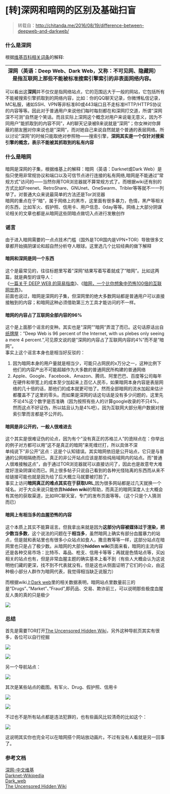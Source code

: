 # \[转\]深网和暗网的区别及基础扫盲

> 转载自：http://chitanda.me/2016/08/19/difference-between-deepweb-and-darkweb/

### 什么是深网

根据[维基百科相关词条](https://zh.wikipedia.org/wiki/%E6%B7%B1%E7%BD%91)的解释:  


| 深网（英语：Deep Web、Dark Web，又称：不可见网、隐藏网）<br>是指互联网上那些不能被标准搜索引擎索引的非表面网络内容。 |
| --- |


可以看出这**深网**并不仅仅是指网络站点，它的范围远大于一般的网站，它包括所有不能被搜索引擎抓取到的网络内容，比如：你的QQ聊天记录，你微博私信记录，MC私服，诸如SSH、VPN等非标准80或443端口且不走标准HTTP/HTTPS协议的内容等等。因此对于普通用户来说他们每时每刻都在和深网打交道，所谓”深网深不可测”自然是个笑话。而且实际上深网这个概念对用户来说毫无意义，因为不同用户”能抓取到的内容不同”，A的聊天记录被B来说就是”深网”；你女神对你屏蔽的朋友圈对你来说也是”深网”，而对她自己来说自然就是个普通的表层网络。所以讨论”深网”的时候只能取绝对参照物——搜索引擎，**深网其实是一个仅针对搜索引擎的概念，表示不能被其抓取到的私有内容**

### 什么是暗网

暗网是深网的子集，根据维基上的解释：暗网（英语：Darknet或Dark Web）是指只使用非常规协议和端口以及可信节点进行连接的私有网络,暗网是不能通过”常规方式”访问的——当然你用TOR浏览器就不算常规方式了。而根据wiki还有别的方式比如Freenet、RetroShare、GNUnet、OneSwarm、Tribler等等就不一一列举了。对普通大众来说最简单的方法还是Tor浏览器  
暗网的重点在于”暗”，属于网络上的黑市，这里面有很多暴力，色情，黑产等相关的东西，比如军火、假护照、信用卡、用户信息、0day等等。网络上大部分阴谋论相关的文章也都是从暗网这些阴暗点做切入点进行发散创作

### 谣言

由于进入暗网需要的一点点技术门槛（国外是TOR国内是VPN+TOR）导致很多文章都开始搞阴谋论和超自然分析夺人眼球。这里选几个比较经典的做下解释

#### 暗网和深网是同一个东西

这个是最常见的，往往标题里写着”深网”结果写着写着就成了”暗网”。比如这两篇，就是典型的误导人：  
《[一篇关于 DEEP WEB 的简易指南](http://www.vice.cn/read/a-brief-guide-to-deep-web)》、《[暗网，一个比你想象中恐怖100倍的互联网世界](http://www.admin5.com/article/20151004/625784.shtml)》。  
前面也说过，暗网是深网的子集，但深网里的绝大多数网站都是普通用户可以直接接触到的内容；和暗网这种必须借助第三方工具才能访问的不一样。

#### 暗网的内容占了互联网全部内容的96%

这个是上面那个谣言的变种。其实也是”深网””暗网”弄混了而已。这句话原话出自[纸牌屋](http://www.slate.com/articles/technology/bitwise/2014/02/house_of_cards_season_2_what_s_up_with_all_the_deep_web_stuff.html)：”Deep Web is 96 percent of the Internet, with us plebes only seeing a mere 4 percent.”,可见原文说的是”深网的内容占了互联网内容的4%”而不是”暗网”。  
事实上这个谣言本身也是相当好反驳的：

1. 因为暗网本身的用户量就是相当少，可能只占网民的x万分之一，这种比例下他们的内容产出不可能超越作为大多数的普通网民所构建的普通网络
2. Apple、Google、Facebook、Amazon、腾讯、阿里巴巴、百度等公司每年在硬件和带宽上的成本至少加起来上百亿人民币，如果暗网本身内容是表层网络的几十倍的话，那他们的成本就更可怕了。然而全部暗网的流水加起来估计都覆盖不了这里的零头。而如果是深网的话这句话是没有多少问题的，这里先不论4%这个数字是否准确（因为按照有些人的计算google收录的不只4%，然而这点不好证伪，所以姑且认为是4%吧）。因为互联网大部分用户数据对搜索引擎而言都是不公开的。

#### 暗网是非公开的，一般人很难进去

这个其实是很难证伪的论点，因为有个”没有真正的苏格兰人”的诡辩点在：你举出的例子对方都可以用”这不是真正的暗网”来死缠烂打，所以具体不深  
单纯说下”非公开”这点：这是个认知错误。其实暗网依旧是公开站点，它只是与普通的公网相隔绝而已。真正的非公开站点应该是那些纯局域网内的站点。而”普通人很难接触这点”，由于通过TOR浏览器就可以直接访问了，因此也是故意夸大难度好渲染阴谋论而已。网上很多帖子只说自己看到的各种光怪陆离的东西而从来不给链接可能也就是因为给了后大概立马就要被打脸了。  
事实上访问**暗网真正的难点其实在于获取URL**,因为很多网站都是过几天就换一个域名。对于大众来说只能依靠**hidden wiki**的帮助，而真正的暗网深度人士大概会有其他的获取渠道，比如IRC聊天室，专门的发布页面等等。（这个只是个人猜测而已）

#### 暗网上有相当多的血腥恐怖的内容 

这个本质上其实不能算谣言。但我拿出来就是因为**这部分内容被媒体过于渲染，把少数当多数**，这个说法的问题在于**相当多**，虽然暗网上确实有部分血腥暴力的站点，但是就和表站里也有很多小众站点如食人，撒旦教等等一样，这部分站点在暗网里也只是占了极少数。从暗网的大部分**hidden wiki**页面来看，暗网的主流内容还是各种交易市场：比特币、毒品、枪支、信用卡等等；再就是色情站点等，买凶相关的站点也有，但是非常血腥主题的确实基本上看不到（有些人大概会认为这说明他们藏的更深，找不到不代表就没有。但是这也从侧面证明了它们的小众，由这种极小部分人群作为暗网代表，我觉得相当缺乏说服力） 

而根据wiki上[Dark web](https://en.wikipedia.org/wiki/Dark_web)里的相关数据表明，暗网站点里数量前三的是”Drugs”、”Market”、”Fraud”,即药品、交易、欺诈前三，可以说明那些极度血腥反人类的真的只是极少

![](https://raw.githubusercontent.com/loremwalker/fq-book/master/images/hidden-web-category.jpg)

### 总结

首先是需要TOR打开[The Uncensored Hidden Wiki](http://uhwiki36pbooodfj.onion/wiki/index.php/Main_Page)，另外这种导航页其实有很多，各位可以自行挖掘

![](https://raw.githubusercontent.com/loremwalker/fq-book/master/images/hiddenwiki.jpg)

![](https://raw.githubusercontent.com/loremwalker/fq-book/master/images/hiddenwiki-list.jpg)

另一个导航站点：

![](https://raw.githubusercontent.com/loremwalker/fq-book/master/images/hdwiki.jpg)

其次是某些站点的截图。有军火、Drug、假护照、信用卡

![](https://raw.githubusercontent.com/loremwalker/fq-book/master/images/gun.jpg)

![](https://raw.githubusercontent.com/loremwalker/fq-book/master/images/fake.jpg)

不过也不是所有站点都是违法犯罪的，也有些画风比较清奇的比如这个：

![](https://raw.githubusercontent.com/loremwalker/fq-book/master/images/ps4.jpg)

这说明其实你也完全可以在暗网搭个网站放动画片。不过有没有人看就是另一回事了。

### 参考文档

[深网-中文维基](https://zh.wikipedia.org/wiki/%E6%B7%B1%E7%BD%91)  
[Darknet-Wikipedia](https://en.wikipedia.org/wiki/Darknet)  
[Dark\_web](https://en.wikipedia.org/wiki/Dark_web)  
[The Uncensored Hidden Wiki](http://uhwiki36pbooodfj.onion/wiki/index.php/Main_Page)

